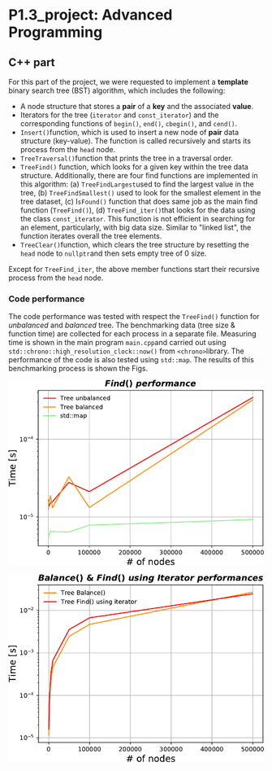 # P1.3_project:  Advanced Programming

## C++ part

For this part of the project, we were requested to implement a **template** binary search tree (BST) algorithm, which includes the following:

* A node structure that stores a **pair** of a  **key** and the associated **value**.
* Iterators for the tree (`iterator` and `const_iterator`) and the corresponding functions of  `begin()`, `end()`, `cbegin()`, and `cend()`.
* `Insert()`function, which is used to insert a new node of  **pair** data structure (key-value). The function is called recursively and starts its process from the `head` node.
* `TreeTraversal()`function that prints the tree in a traversal order.
* `TreeFind()` function, which looks for a given key within the tree data structure. Additionally,  there are four find functions are implemented in this algorithm: (a) `TreeFindLargest`used to find the largest value in the tree, (b) `TreeFindSmallest()` used to look for the smallest element in the tree dataset, (c) I`sFound()` function that does same job as the main find function (`TreeFind()`), (d) `TreeFind_iter()`that looks for the data using the class `const_iterator`. This function is not efficient in searching for an element, particularly, with big data size. Similar to "linked list", the function iterates overall the tree elements. 
* `TreeClear()`function, which clears the tree structure by resetting the `head` node to `nullptr`and then sets empty tree of 0 size.

Except for `TreeFind_iter`, the above member functions start their recursive process from the `head` node.

### Code performance

The code performance was tested with respect the `TreeFind()` function for *unbalanced* and *balanced* tree. The benchmarking data (tree size & function time) are collected for each process in a separate file. Measuring time is shown in the main program `main.cpp`and carried out using `std::chrono::high_resolution_clock::now()` from `<chrono>`library.  The performance of the code is also tested using `std::map`. The results of this benchmarking process is shown the Figs.

![](./.aux/find_perf.png)



![](./.aux/balance_find_iter_perf.png)













